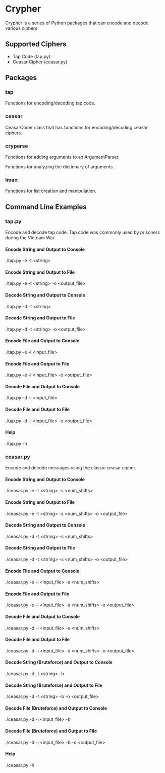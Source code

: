 # Crypher

Crypher is a series of Python packages that can encode and decode various ciphers

## Supported Ciphers
- Tap Code (tap.py)
- Ceasar Cipher (ceasar.py)

## Packages

### tap

Functions for encoding/decoding tap code.

### ceasar

CeasarCoder class that has functions for encoding/decoding ceasar ciphers.

### cryparse

Functions for adding arguments to an ArgumentParser.

Functions for analyzing the dictionary of arguments.

### lman

Functions for list creation and manipulation.

## Command Line Examples

### tap.py

Encode and decode tap code. Tap code was commonly used by prisoners during the Vietnam War. 

#### Encode String and Output to Console

./tap.py -e -t \<string\>

#### Encode String and Output to File

./tap.py -e -t \<string\> -o \<output_file\>

#### Decode String and Output to Console

./tap.py -d -t \<string\>

#### Decode String and Output to File

./tap.py -d -t \<string\> -o \<output_file\>

#### Encode File and Output to Console

./tap.py -e -i \<input_file\>

#### Encode File and Output to File

./tap.py -e -i \<input_file\> -o \<output_file\>

#### Decode File and Output to Console

./tap.py -d -i \<input_file\>

#### Decode File and Output to File

./tap.py -d -i \<input_file\> -o \<output_file\>

#### Help

./tap.py -h

### ceasar.py

Encode and decode messages using the classic ceasar cipher. 

#### Encode String and Output to Console

./ceasar.py -e -t \<string\> -s \<num_shifts\>

#### Encode String and Output to File

./ceasar.py -e -t \<string\> -s \<num_shifts\> -o \<output_file\>

#### Decode String and Output to Console

./ceasar.py -d -t \<string\> -s \<num_shifts\>

#### Decode String and Output to File

./ceasar.py -d -t \<string\> -s \<num_shifts\> -o \<output_file\>

#### Encode File and Output to Console

./ceasar.py -e -i \<input_file\> -s \<num_shifts\>

#### Encode File and Output to File

./ceasar.py -e -i \<input_file\> -s \<num_shifts\> -o \<output_file\>

#### Decode File and Output to Console

./ceasar.py -d -i \<input_file\> -s \<num_shifts\>

#### Decode File and Output to File

./ceasar.py -d -i \<input_file\> -s \<num_shifts\> -o \<output_file\>

#### Decode String (Bruteforce) and Output to Console

./ceasar.py -d -t \<string\> -b

#### Decode String (Bruteforce) and Output to File

./ceasar.py -d -t \<string\> -b -o \<output_file\>

#### Decode File (Bruteforce) and Output to Console

./ceasar.py -d -i \<input_file\> -b

#### Decode File (Bruteforce) and Output to File

./ceasar.py -d -i \<input_file\> -b -o \<output_file\>

#### Help

./ceasar.py -h